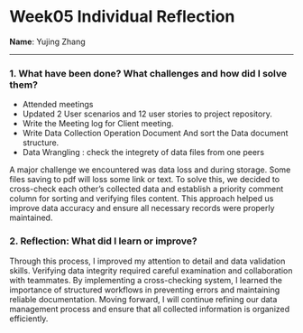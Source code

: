 # Week05 Individual Reflection  
**Name**: Yujing Zhang  

---

### 1. What have been done? What challenges and how did I solve them?

- Attended meetings
- Updated 2 User scenarios and 12 user stories to project repository.
- Write the Meeting log for Client meeting.
- Write Data Collection Operation Document And sort the Data document structure.
- Data Wrangling : check the integrety of data files from one peers

A major challenge we encountered was data loss and  during storage. Some files saving to pdf will loss some link or text. To solve this, we decided to cross-check each other’s collected data and establish a priority comment column for sorting and verifying files content. This approach helped us improve data accuracy and ensure all necessary records were properly maintained.


### 2. Reflection: What did I learn or improve?  

Through this process, I improved my attention to detail and data validation skills. Verifying data integrity required careful examination and collaboration with teammates. By implementing a cross-checking system, I learned the importance of structured workflows in preventing errors and maintaining reliable documentation. Moving forward, I will continue refining our data management process and ensure that all collected information is organized efficiently. 
